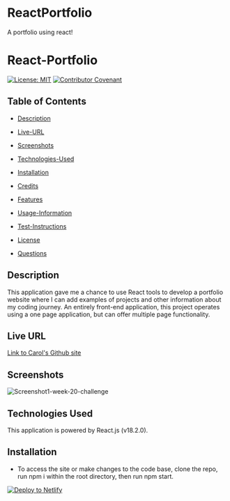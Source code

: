 # ReactPortfolio
A portfolio using react!
# React-Portfolio

[![License: MIT](https://img.shields.io/badge/License-MIT-yellow.svg)](https://opensource.org/licenses/MIT) [![Contributor Covenant](https://img.shields.io/badge/Contributor%20Covenant-2.1-4baaaa.svg)](code_of_conduct.md)

## Table of Contents

- [Description](#description)

- [Live-URL](#live-url)

- [Screenshots](#screenshots)

- [Technologies-Used](#technologies-used)

- [Installation](#installation)

- [Credits](#credits)

- [Features](#features)

- [Usage-Information](#usage-information)

- [Test-Instructions](#test-instructions)

- [License](#license)

- [Questions](#questions)

## Description

This application gave me a chance to use React tools to develop a portfolio website where I can add examples of projects and other information about my coding journey. An entirely front-end application, this project operates using a one page application, but can offer multiple page functionality.

## Live URL

[Link to Carol's Github site](https://github.com/CarolHGray/ReactPortfolio)

## Screenshots

![Screenshot1-week-20-challenge](../src/images/ReactPortfolio.png)
## Technologies Used

This application is powered by React.js (v18.2.0). 

## Installation

- To access the site or make changes to the code base, clone the repo, run npm i within the root directory, then run npm start.

[![Deploy to Netlify](https://www.netlify.com/img/deploy/button.svg)](https://app.netlify.com/start/deploy?repository=https://github.com/netlify/netlify-statuskit)
